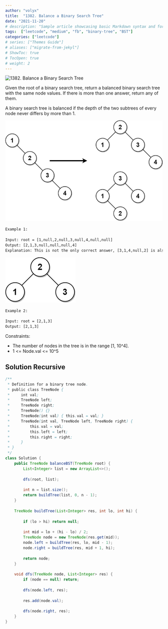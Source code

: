 ```yaml
---
author: "volyx"
title:  "1382. Balance a Binary Search Tree"
date: "2021-11-20"
# description: "Sample article showcasing basic Markdown syntax and formatting for HTML elements."
tags:  ["leetcode", "medium", "fb", "binary-tree", "BST"]
categories: ["leetcode"]
# series: ["Themes Guide"]
# aliases: ["migrate-from-jekyl"]
# ShowToc: true
# TocOpen: true
# weight: 2
---
```


![1382. Balance a Binary Search Tree](https://leetcode.com/problems/balance-a-binary-search-tree/)

Given the root of a binary search tree, return a balanced binary search tree with the same node values. If there is more than one answer, return any of them.

A binary search tree is balanced if the depth of the two subtrees of every node never differs by more than 1.

![ex1](/images/2021-11-20-balance-bst-ex1.jpg)

```txt
Example 1:

Input: root = [1,null,2,null,3,null,4,null,null]
Output: [2,1,3,null,null,null,4]
Explanation: This is not the only correct answer, [3,1,4,null,2] is also correct.
```

![ex2](/images/2021-11-20-balance-bst-ex2.jpg)

```txt
Example 2:

Input: root = [2,1,3]
Output: [2,1,3]
```

Constraints:

- The number of nodes in the tree is in the range [1, 10^4].
- 1 <= Node.val <= 10^5

## Solution Recursive

```java
/**
 * Definition for a binary tree node.
 * public class TreeNode {
 *     int val;
 *     TreeNode left;
 *     TreeNode right;
 *     TreeNode() {}
 *     TreeNode(int val) { this.val = val; }
 *     TreeNode(int val, TreeNode left, TreeNode right) {
 *         this.val = val;
 *         this.left = left;
 *         this.right = right;
 *     }
 * }
 */
class Solution {
    public TreeNode balanceBST(TreeNode root) {
        List<Integer> list = new ArrayList<>();
        
        dfs(root, list);
        
        int n = list.size();
        return buildTree(list, 0, n - 1);
    }
    
    TreeNode buildTree(List<Integer> res, int lo, int hi) {
        
        if (lo > hi) return null;
        
        int mid = lo + (hi - lo) / 2;
        TreeNode node = new TreeNode(res.get(mid));
        node.left = buildTree(res, lo, mid - 1);
        node.right = buildTree(res, mid + 1, hi);
        
        return node;
    }
    
    void dfs(TreeNode node, List<Integer> res) {
        if (node == null) return;
        
        dfs(node.left, res);
        
        res.add(node.val);
        
        dfs(node.right, res);
    }
}
```
